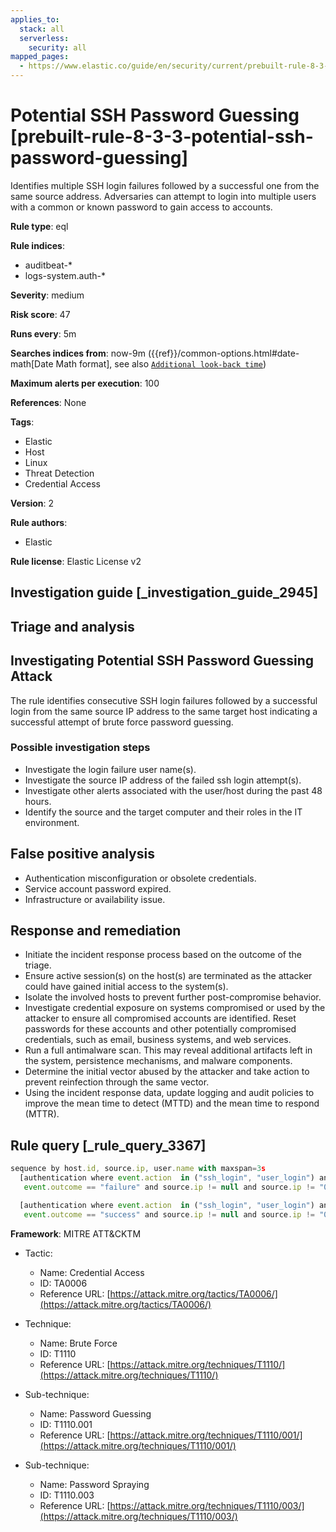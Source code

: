 ```yaml
---
applies_to:
  stack: all
  serverless:
    security: all
mapped_pages:
  - https://www.elastic.co/guide/en/security/current/prebuilt-rule-8-3-3-potential-ssh-password-guessing.html
---
```


# Potential SSH Password Guessing [prebuilt-rule-8-3-3-potential-ssh-password-guessing]

Identifies multiple SSH login failures followed by a successful one from the same source address. Adversaries can attempt to login into multiple users with a common or known password to gain access to accounts.

**Rule type**: eql

**Rule indices**:

* auditbeat-*
* logs-system.auth-*

**Severity**: medium

**Risk score**: 47

**Runs every**: 5m

**Searches indices from**: now-9m ({{ref}}/common-options.html#date-math[Date Math format], see also [`Additional look-back time`](docs-content://solutions/security/detect-and-alert/create-detection-rule.md#rule-schedule))

**Maximum alerts per execution**: 100

**References**: None

**Tags**:

* Elastic
* Host
* Linux
* Threat Detection
* Credential Access

**Version**: 2

**Rule authors**:

* Elastic

**Rule license**: Elastic License v2

## Investigation guide [_investigation_guide_2945]

## Triage and analysis

## Investigating Potential SSH Password Guessing Attack

The rule identifies consecutive SSH login failures followed by a successful login from the same source IP address to the same target host indicating a successful attempt of brute force password guessing.

### Possible investigation steps

- Investigate the login failure user name(s).
- Investigate the source IP address of the failed ssh login attempt(s).
- Investigate other alerts associated with the user/host during the past 48 hours.
- Identify the source and the target computer and their roles in the IT environment.

## False positive analysis

- Authentication misconfiguration or obsolete credentials.
- Service account password expired.
- Infrastructure or availability issue.

## Response and remediation

- Initiate the incident response process based on the outcome of the triage.
- Ensure active session(s) on the host(s) are terminated as the attacker could have gained initial access to the system(s).
- Isolate the involved hosts to prevent further post-compromise behavior.
- Investigate credential exposure on systems compromised or used by the attacker to ensure all compromised accounts are identified. Reset passwords for these accounts and other potentially compromised credentials, such as email, business systems, and web services.
- Run a full antimalware scan. This may reveal additional artifacts left in the system, persistence mechanisms, and malware components.
- Determine the initial vector abused by the attacker and take action to prevent reinfection through the same vector.
- Using the incident response data, update logging and audit policies to improve the mean time to detect (MTTD) and the mean time to respond (MTTR).

## Rule query [_rule_query_3367]

```js
sequence by host.id, source.ip, user.name with maxspan=3s
  [authentication where event.action  in ("ssh_login", "user_login") and
   event.outcome == "failure" and source.ip != null and source.ip != "0.0.0.0" and source.ip != "::" ] with runs=2

  [authentication where event.action  in ("ssh_login", "user_login") and
   event.outcome == "success" and source.ip != null and source.ip != "0.0.0.0" and source.ip != "::" ]
```

**Framework**: MITRE ATT&CKTM

* Tactic:

    * Name: Credential Access
    * ID: TA0006
    * Reference URL: [https://attack.mitre.org/tactics/TA0006/](https://attack.mitre.org/tactics/TA0006/)

* Technique:

    * Name: Brute Force
    * ID: T1110
    * Reference URL: [https://attack.mitre.org/techniques/T1110/](https://attack.mitre.org/techniques/T1110/)

* Sub-technique:

    * Name: Password Guessing
    * ID: T1110.001
    * Reference URL: [https://attack.mitre.org/techniques/T1110/001/](https://attack.mitre.org/techniques/T1110/001/)

* Sub-technique:

    * Name: Password Spraying
    * ID: T1110.003
    * Reference URL: [https://attack.mitre.org/techniques/T1110/003/](https://attack.mitre.org/techniques/T1110/003/)



